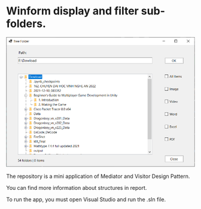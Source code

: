 # Winform display and filter sub-folders.

![app](app.PNG)

The repository is a mini application of Mediator and Visitor Design Pattern.

You can find more information about structures in report.

To run the app, you must open Visual Studio and run the .sln file.